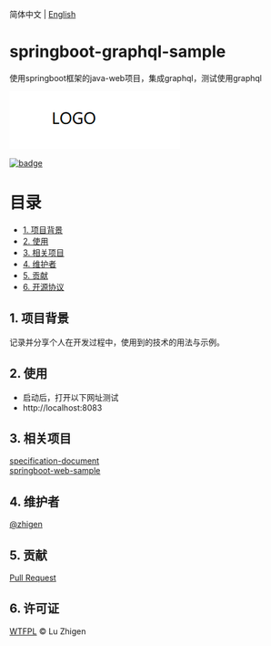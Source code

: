 简体中文 | [English](/README.en-US.md)

# springboot-graphql-sample
使用springboot框架的java-web项目，集成graphql，测试使用graphql

![logo](https://raw.githubusercontent.com/zhigen/specification-document/master/static/logo.png "logo tip")

[![badge](https://img.shields.io/badge/license-WTFPL-blue)](http://www.wtfpl.net/)

# 目录
* [1. 项目背景](#1)
* [2. 使用](#2)
* [3. 相关项目](#3)
* [4. 维护者](#4)
* [5. 贡献](#5)
* [6. 开源协议](#6)

<a id="1"></a>
## 1. 项目背景
记录并分享个人在开发过程中，使用到的技术的用法与示例。

<a id="2"></a>
## 2. 使用
* 启动后，打开以下网址测试
* http://localhost:8083

<a id="3"></a>
## 3. 相关项目
[specification-document](https://github.com/zhigen/specification-document)<br/>
[springboot-web-sample](https://github.com/zhigen/springboot-web-sample)<br/>

<a id="4"></a>
## 4. 维护者
[@zhigen](https://github.com/zhigen)

<a id="5"></a>
## 5. 贡献
[Pull Request](https://github.com/zhigen/springboot-graphql-sample/pulls)

<a id="6"></a>
## 6. 许可证
[WTFPL](/LICENSE) © Lu Zhigen